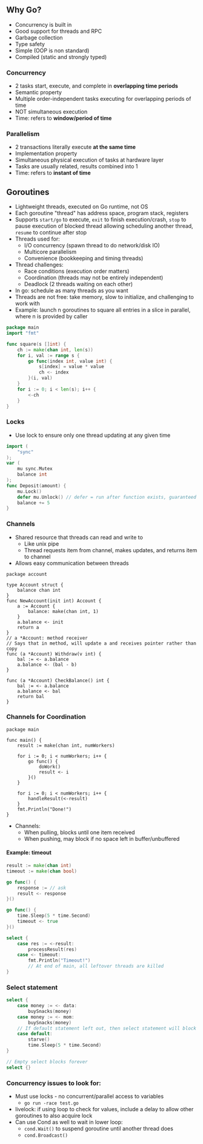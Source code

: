 ## Why Go?
- Concurrency is built in
- Good support for threads and RPC
- Garbage collection
- Type safety
- Simple (OOP is non standard)
- Compiled (static and strongly typed)
### Concurrency
- 2 tasks start, execute, and complete in **overlapping time periods**
- Semantic property
- Multiple order-independent tasks executing for overlapping periods of time
- NOT simultaneous execution
- Time: refers to **window/period of time**
### Parallelism
- 2 transactions literally execute **at the same time**
- Implementation property
- Simultaneous physical execution of tasks at hardware layer
- Tasks are usually related, results combined into 1
- Time: refers to **instant of time**
## Goroutines
- Lightweight threads, executed on Go runtime, not OS
- Each goroutine "thread" has address space, program stack, registers
- Supports `start/go` to execute, `exit` to finish execution/crash, `stop` to pause execution of blocked thread allowing scheduling another thread, `resume` to continue after stop
- Threads used for:
	- I/O concurrency (spawn thread to do network/disk IO)
	- Multicore parallelism
	- Convenience (bookkeeping and timing threads)
- Thread challenges:
	- Race conditions (execution order matters)
	- Coordination (threads may not be entirely independent)
	- Deadlock (2 threads waiting on each other)
- In go: schedule as many threads as you want
- Threads are not free: take memory, slow to initialize, and challenging to work with
- Example: launch n goroutines to square all entries in a slice in parallel, where n is provided by caller
```go
package main
import "fmt"

func square(s []int) {
	ch := make(chan int, len(s))
	for i, val := range s {
		go func(index int, value int) {
			s[index] = value * value
			ch <- index
		}(i, val)
	}
	for i := 0; i < len(s); i++ {
		<-ch
	}
}
```
### Locks
- Use lock to ensure only one thread updating at any given time
```go
import (
	"sync"
);
var (
	mu sync.Mutex
	balance int
);
func Deposit(amount) {
	mu.Lock()
	defer mu.Unlock() // defer = run after function exists, guaranteed at some point
	balance += 5
}
```
### Channels
- Shared resource that threads can read and write to
	- Like unix pipe
	- Thread requests item from channel, makes updates, and returns item to channel
- Allows easy communication between threads
```
package account

type Account struct {
	balance chan int
}
func NewAccount(init int) Account {
	a := Account {
		balance: make(chan int, 1)
	}
	a.balance <- init
	return a
}
// a *Account: method receiver
// Says that in method, will update a and receives pointer rather than copy
func (a *Account) Withdraw(v int) {
	bal := <- a.balance
	a.balance <- (bal - b)
}

func (a *Account) CheckBalance() int {
	bal := <- a.balance
	a.balance <- bal
	return bal
}
```
### Channels for Coordination
```
package main

func main() {
	result := make(chan int, numWorkers)

	for i := 0; i < numWorkers; i++ {
		go func() {
			doWork()
			result <- i
		}()
	}

	for i := 0; i < numWorkers; i++ {
		handleResult(<-result)
	}
	fmt.Println("Done!")
}
```
- Channels:
	- When pulling, blocks until one item received
	- When pushing, may block if no space left in buffer/unbuffered
#### Example: timeout
```go
result := make(chan int)
timeout := make(chan bool)

go func() {
	response := // ask
	result <- response
}()

go func() {
	time.Sleep(5 * time.Second)
	timeout <- true
}()

select {
	case res := <-result:
		processResult(res)
	case <- timeout:
		fmt.Println("Timeout!")
		// At end of main, all leftover threads are killed
}

```


### Select statement
```go
select {
	case money := <- data:
		buySnacks(money)
	case money := <- mom:
		buySnacks(money)
	// If default statement left out, then select statement will block until channel received
	case default:
		starve()
		time.Sleep(5 * time.Second)
}

// Empty select blocks forever
select {}
```
### Concurrency issues to look for:
- Must use locks - no concurrent/parallel access to variables
	- `go run -race test.go`
- livelock: if using loop to check for values, include a delay to allow other goroutines to also acquire lock
- Can use Cond as well to wait in lower loop:
	- `cond.Wait()` to suspend goroutine until another thread does
	- `cond.Broadcast()` 